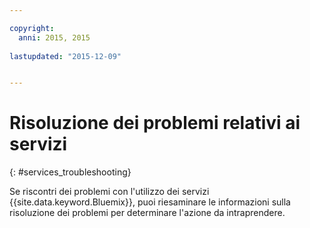 ```yaml
---

copyright:
  anni: 2015, 2015
  
lastupdated: "2015-12-09"


---
```


# Risoluzione dei problemi relativi ai servizi
{: #services_troubleshooting}


Se riscontri dei problemi con l'utilizzo dei servizi {{site.data.keyword.Bluemix}},
puoi riesaminare le informazioni sulla risoluzione dei problemi per determinare l'azione da
intraprendere.
